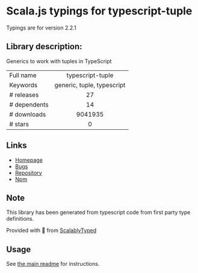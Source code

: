 
# Scala.js typings for typescript-tuple

Typings are for version 2.2.1

## Library description:
Generics to work with tuples in TypeScript

|                    |                 |
| ------------------ | :-------------: |
| Full name          | typescript-tuple |
| Keywords           | generic, tuple, typescript |
| # releases         | 27 |
| # dependents       | 14 |
| # downloads        | 9041935 |
| # stars            | 0 |

## Links
- [Homepage](https://github.com/ksxnodemodules/typescript-tuple#readme)
- [Bugs](https://github.com/ksxnodemodules/typescript-tuple/issues)
- [Repository](https://github.com/ksxnodemodules/typescript-tuple)
- [Npm](https://www.npmjs.com/package/typescript-tuple)
    


## Note
This library has been generated from typescript code from first party type definitions.

Provided with :purple_heart: from [ScalablyTyped](https://github.com/oyvindberg/ScalablyTyped)

## Usage
See [the main readme](../../readme.md) for instructions.


